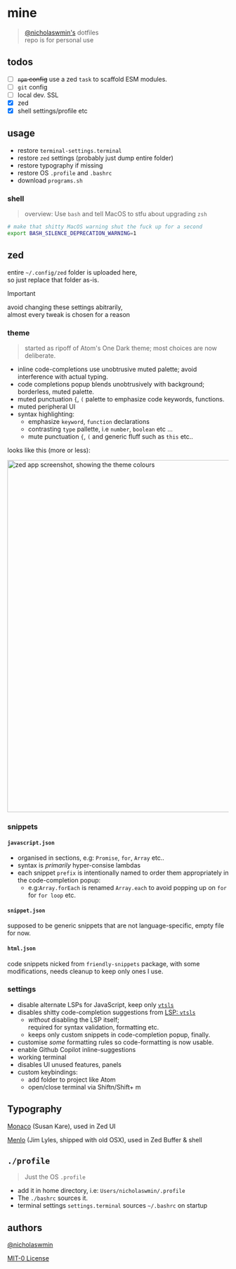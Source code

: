 # mine

> [@nicholaswmin's][nicholaswmin] dotfiles  
> repo is for personal use

##  todos

- [ ] ~~`npm` config~~ use a zed `task` to scaffold ESM modules.
- [ ] `git` config
- [ ] local dev. SSL
- [x] zed
- [x] shell settings/profile etc

## usage

- restore `terminal-settings.terminal`
- restore `zed` settings (probably just dump entire folder)
- restore typography if missing
- restore OS `.profile` and `.bashrc`
- download `programs.sh`

### shell

> overview: Use `bash` and tell MacOS to stfu about upgrading `zsh`

```bash
# make that shitty MacOS warning shut the fuck up for a second
export BASH_SILENCE_DEPRECATION_WARNING=1
```

## zed 

entire `~/.config/zed` folder is uploaded here,   
so just replace that folder as-is.

> [!IMPORTANT]   
> avoid changing these settings abitrarily,   
> almost every tweak is chosen for a reason

### theme 

> started as ripoff of Atom's One Dark theme; most choices are now deliberate.

- inline code-completions use unobtrusive muted palette; avoid interference
  with actual typing.
- code completions popup blends unobtrusively with background; borderless, 
  muted palette.
- muted punctuation `{`, `(` palette to emphasize code keywords, functions.
- muted peripheral UI 
- syntax highlighting:
    - emphasize `keyword`, `function` declarations
    - contrasting `type` pallette, i.e `number`, `boolean` etc ...
    - mute punctuation `{`, `(` and generic fluff such as `this` etc..

looks like this (more or less):

<img width="800" alt="zed app screenshot, showing the theme colours" src="https://github.com/user-attachments/assets/b4fbed84-2791-4fc4-85bb-a9beddcbcb73"/>

### snippets

#### `javascript.json` 

- organised in sections, e.g: `Promise`, `for`, `Array` etc..
- syntax is *primarily* hyper-consise lambdas
- each snippet `prefix` is intentionally named to order them appropriately in
  the code-completion popup:
  - e.g:`Array.forEach` is renamed `Array.each` to avoid popping up
    on `for` for `for loop` etc.
      
#### `snippet.json`

supposed to be generic snippets that are not language-specific, 
empty file for now.

#### `html.json`

code snippets nicked from `friendly-snippets` package, with some modifications,
needs cleanup to keep only ones I use.

### settings

- disable alternate LSPs for JavaScript, keep only [`vtsls`][vtsls]
- disables shitty code-completion suggestions from [LSP: `vtsls`][vtsls]
  - *without* disabling the LSP itself;   
    required for syntax validation, formatting etc.
  - keeps only custom snippets in code-completion popup, finally.
- customise *some* formatting rules so code-formatting is now usable.
- enable Github Copilot inline-suggestions
- working terminal
- disables UI unused features, panels
- custom keybindings:
  - add folder to project like Atom
  - open/close terminal via <key>Shift</key><key>n</key>/<key>Shift</key>+ <key>m</key>


## Typography

[Monaco][monaco] (Susan Kare), used in Zed UI

[Menlo][menlo] (Jim Lyles, shipped with old OSX), used in Zed Buffer & shell


## `./profile` 

> Just the OS `.profile`

- add it in home directory, i.e: `Users/nicholaswmin/.profile`
- The `./bashrc` sources it.
- terminal settings `settings.terminal` sources `~/.bashrc` on startup



## authors

[@nicholaswmin][nicholaswmin]

[MIT-0 License][mit-zero]


[mit-zero]: https://spdx.org/licenses/MIT-0.html
[nicholaswmin]: https://github.com/nicholaswmin
[serve]: https://www.npmjs.com/package/serve
[monaco]: https://en.wikipedia.org/wiki/Monaco_(typeface)
[menlo]: https://en.wikipedia.org/wiki/Menlo_(typeface)
[vtsls]: https://github.com/yioneko/vtsls/blob/main/packages/service/configuration.schema.json
